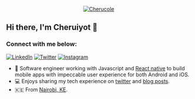 <p align="center">
<a href="https://github.com/cherucole">
<img align="center" src="https://github-readme-stats.vercel.app/api?username=cherucole&show_icons=true&theme=gotham&include_all_commits=true&count_private=true" alt="Cherucole" />
</a>
</p>

## Hi there, I'm Cheruiyot 👋

### Connect with me below:

<p align="left">
<a href="https://www.linkedin.com/in/cheruiyotcollins/">
<img src="https://img.shields.io/badge/-LinkedIn-%233781da" alt="LinkedIn"/></a> 
<a href="https://www.twitter.com/cherucole">
<img src="https://img.shields.io/badge/-Twitter-%231DA1F2" alt="Twitter" /></a> 
<a href="https://www.instagram.com/colleencheru">
<img src="https://img.shields.io/badge/-Instagram-%23eb13a5" alt="Instagram" /></a> 
</p>

* 📱 Software engineer working with Javascript and [React native](https://reactnative.dev/) to build mobile apps with impeccable user experience for both Android and iOS.
* 💻 Enjoys sharing my tech experience on [twitter](https://twitter.com/cherucole) and [blog posts](https://cherucole.medium.com/).
* 🇰🇪 From [Nairobi, KE]().


